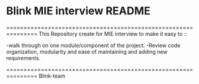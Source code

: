 # Blink MIE interview README
===============================================================
This Repository  create for MIE interview to make it easy to ::

-walk through on one module/component of the project.
-Review code organization, modularity and ease of maintaining and adding new requirements.

===============================================================
Blink-team